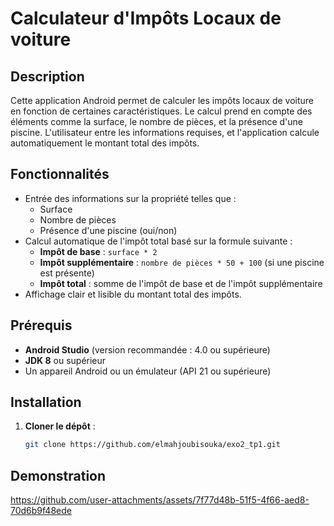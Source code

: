 # Calculateur d'Impôts Locaux de voiture

## Description

Cette application Android permet de calculer les impôts locaux de voiture  en fonction de certaines caractéristiques. Le calcul prend en compte des éléments comme la surface, le nombre de pièces, et la présence d'une piscine. L'utilisateur entre les informations requises, et l'application calcule automatiquement le montant total des impôts.

## Fonctionnalités

- Entrée des informations sur la propriété telles que :
  - Surface 
  - Nombre de pièces
  - Présence d'une piscine (oui/non)
- Calcul automatique de l'impôt total basé sur la formule suivante :
  - **Impôt de base** : `surface * 2`
  - **Impôt supplémentaire** : `nombre de pièces * 50 + 100` (si une piscine est présente)
  - **Impôt total** : somme de l'impôt de base et de l'impôt supplémentaire
- Affichage clair et lisible du montant total des impôts.

## Prérequis

- **Android Studio** (version recommandée : 4.0 ou supérieure)
- **JDK 8** ou supérieur
- Un appareil Android ou un émulateur (API 21 ou supérieure)

## Installation

1. **Cloner le dépôt** :
   ```bash
   git clone https://github.com/elmahjoubisouka/exo2_tp1.git
## Demonstration
https://github.com/user-attachments/assets/7f77d48b-51f5-4f66-aed8-70d6b9f48ede
